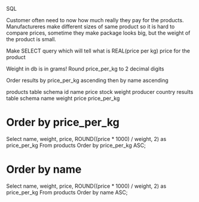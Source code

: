 SQL

Customer often need to now how much really they pay for the products. Manufactureres make different sizes of same product so it is hard to compare prices, sometime they make package looks big, but the weight of the product is small.

Make SELECT query which will tell what is REAL(price per kg) price for the product

Weight in db is in grams! Round price_per_kg to 2 decimal digits

Order results by price_per_kg ascending then by name ascending

products table schema
id
name
price
stock
weight
producer
country
results table schema
name
weight
price
price_per_kg

# Order by price_per_kg
Select name, weight, price, ROUND((price * 1000) / weight, 2) as price_per_kg
From products
Order by price_per_kg ASC;

# Order by name
Select name, weight, price, ROUND((price * 1000) / weight, 2) as price_per_kg
From products
Order by name ASC;
